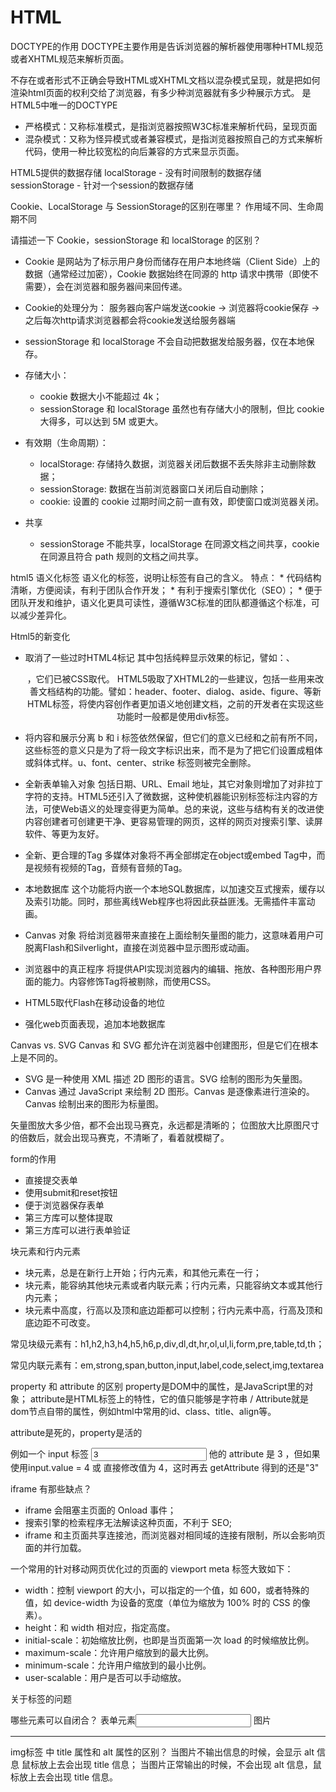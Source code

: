 # HTML

DOCTYPE的作用
DOCTYPE主要作用是告诉浏览器的解析器使用哪种HTML规范或者XHTML规范来解析页面。
<!DOCTYPE>不存在或者形式不正确会导致HTML或XHTML文档以混杂模式呈现，就是把如何渲染html页面的权利交给了浏览器，有多少种浏览器就有多少种展示方式。
<!DOCTYPE html> 是HTML5中唯一的DOCTYPE

* 严格模式：又称标准模式，是指浏览器按照W3C标准来解析代码，呈现页面
* 混杂模式：又称为怪异模式或者兼容模式，是指浏览器按照自己的方式来解析代码，使用一种比较宽松的向后兼容的方式来显示页面。



HTML5提供的数据存储
localStorage - 没有时间限制的数据存储
sessionStorage - 针对一个session的数据存储


Cookie、LocalStorage 与 SessionStorage的区别在哪里？ 作用域不同、生命周期不同


请描述一下 Cookie，sessionStorage 和 localStorage 的区别？

* Cookie 是网站为了标示用户身份而储存在用户本地终端（Client Side）上的数据（通常经过加密），Cookie 数据始终在同源的 http 请求中携带（即使不需要），会在浏览器和服务器间来回传递。
* Cookie的处理分为：
服务器向客户端发送cookie -> 浏览器将cookie保存 -> 之后每次http请求浏览器都会将cookie发送给服务器端

* sessionStorage 和 localStorage 不会自动把数据发给服务器，仅在本地保存。

* 存储大小：
    * cookie 数据大小不能超过 4k；
    * sessionStorage 和 localStorage 虽然也有存储大小的限制，但比 cookie 大得多，可以达到 5M 或更大。

* 有效期（生命周期）：
    * localStorage: 存储持久数据，浏览器关闭后数据不丢失除非主动删除数据；
    * sessionStorage: 数据在当前浏览器窗口关闭后自动删除；
    * cookie: 设置的 cookie 过期时间之前一直有效，即使窗口或浏览器关闭。

* 共享
    * sessionStorage 不能共享，localStorage 在同源文档之间共享，cookie 在同源且符合 path 规则的文档之间共享。


html5 语义化标签
语义化的标签，说明让标签有自己的含义。
特点：
    * 代码结构清晰，方便阅读，有利于团队合作开发；
    * 有利于搜索引擎优化（SEO）；
    * 便于团队开发和维护，语义化更具可读性，遵循W3C标准的团队都遵循这个标准，可以减少差异化。


Html5的新变化
* 取消了一些过时HTML4标记
    其中包括纯粹显示效果的标记，譬如：<font>、<center>，它们已被CSS取代。
    HTML5吸取了XHTML2的一些建议，包括一些用来改善文档结构的功能。譬如：header、footer、dialog、aside、figure、等新HTML标签，将使内容创作者更加语义地创建文档，之前的开发者在实现这些功能时一般都是使用div标签。

* 将内容和展示分离
    b 和 i 标签依然保留，但它们的意义已经和之前有所不同，这些标签的意义只是为了将一段文字标识出来，而不是为了把它们设置成粗体或斜体式样。u、font、center、strike 标签则被完全删除。

* 全新表单输入对象
    包括日期、URL、Email 地址，其它对象则增加了对非拉丁字符的支持。HTML5还引入了微数据，这种使机器能识别标签标注内容的方法，可使Web语义的处理变得更为简单。总的来说，这些与结构有关的改进使内容创建者可创建更干净、更容易管理的网页，这样的网页对搜索引擎、读屏软件、等更为友好。

* 全新、更合理的Tag
    多媒体对象将不再全部绑定在object或embed Tag中，而是视频有视频的Tag，音频有音频的Tag。

* 本地数据库
    这个功能将内嵌一个本地SQL数据库，以加速交互式搜索，缓存以及索引功能。同时，那些离线Web程序也将因此获益匪浅。无需插件丰富动画。


* Canvas 对象
    将给浏览器带来直接在上面绘制矢量图的能力，这意味着用户可脱离Flash和Silverlight，直接在浏览器中显示图形或动画。

* 浏览器中的真正程序
    将提供API实现浏览器内的编辑、拖放、各种图形用户界面的能力。内容修饰Tag将被剔除，而使用CSS。

* HTML5取代Flash在移动设备的地位

* 强化web页面表现，追加本地数据库


Canvas vs. SVG
Canvas 和 SVG 都允许在浏览器中创建图形，但是它们在根本上是不同的。
* SVG 是一种使用 XML 描述 2D 图形的语言。SVG 绘制的图形为矢量图。
* Canvas 通过 JavaScript 来绘制 2D 图形。Canvas 是逐像素进行渲染的。Canvas 绘制出来的图形为标量图。

矢量图放大多少倍，都不会出现马赛克，永远都是清晰的；
位图放大比原图尺寸的倍数后，就会出现马赛克，不清晰了，看着就模糊了。


form的作用
* 直接提交表单
* 使用submit和reset按钮
* 便于浏览器保存表单
* 第三方库可以整体提取
* 第三方库可以进行表单验证


块元素和行内元素
* 块元素，总是在新行上开始；行内元素，和其他元素在一行；
* 块元素，能容纳其他块元素或者内联元素；行内元素，只能容纳文本或其他行内元素；
* 块元素中高度，行高以及顶和底边距都可以控制；行内元素中高，行高及顶和底边距不可改变。

常见块级元素有：h1,h2,h3,h4,h5,h6,p,div,dl,dt,hr,ol,ul,li,form,pre,table,td,th；

常见内联元素有：em,strong,span,button,input,label,code,select,img,textarea



property 和 attribute 的区别
property是DOM中的属性，是JavaScript里的对象；
attribute是HTML标签上的特性，它的值只能够是字符串 / Attribute就是dom节点自带的属性，例如html中常用的id、class、title、align等。

attribute是死的，property是活的

例如一个 input 标签 <input value="3" /> 他的 attribute 是 3 ，但如果使用input.value = 4 或 直接修改值为 4，这时再去 getAttribute 得到的还是"3"



iframe 有那些缺点？
* iframe 会阻塞主页面的 Onload 事件；
* 搜索引擎的检索程序无法解读这种页面，不利于 SEO;
* iframe 和主页面共享连接池，而浏览器对相同域的连接有限制，所以会影响页面的并行加载。



一个常用的针对移动网页优化过的页面的 viewport meta 标签大致如下：
<meta name="viewport" content="width=device-width, initial-scale=1.0">

* width：控制 viewport 的大小，可以指定的一个值，如 600，或者特殊的值，如 device-width 为设备的宽度（单位为缩放为 100% 时的 CSS 的像素）。
* height：和 width 相对应，指定高度。
* initial-scale：初始缩放比例，也即是当页面第一次 load 的时候缩放比例。
* maximum-scale：允许用户缩放到的最大比例。
* minimum-scale：允许用户缩放到的最小比例。
* user-scalable：用户是否可以手动缩放。


关于标签的问题

哪些元素可以自闭合？
表单元素<input>   图片<img>   <br> <hr>   <meta> <link>

img标签 中 title 属性和 alt 属性的区别？
当图片不输出信息的时候，会显示 alt 信息 鼠标放上去会出现 title 信息；
当图片正常输出的时候，不会出现 alt 信息，鼠标放上去会出现 title 信息。






